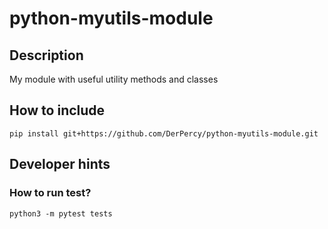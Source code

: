 # python-myutils-module
## Description
My module with useful utility methods and classes

## How to include
```
pip install git+https://github.com/DerPercy/python-myutils-module.git
```

## Developer hints
### How to run test?
```
python3 -m pytest tests
```
